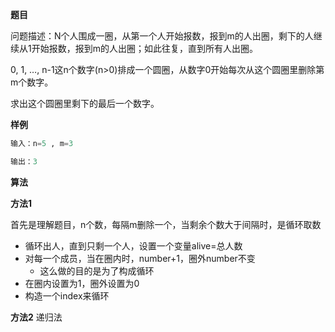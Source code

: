 **题目**  

问题描述：N个人围成一圈，从第一个人开始报数，报到m的人出圈，剩下的人继续从1开始报数，报到m的人出圈；如此往复，直到所有人出圈。  

0, 1, …, n-1这n个数字(n>0)排成一个圆圈，从数字0开始每次从这个圆圈里删除第m个数字。

求出这个圆圈里剩下的最后一个数字。

**样例**
```python
输入：n=5 , m=3

输出：3
```

**算法**

**方法1** 

首先是理解题目，n个数，每隔m删除一个，当剩余个数大于间隔时，是循环取数  

- 循环出人，直到只剩一个人，设置一个变量alive=总人数
- 对每一个成员，当在圈内时，number+1，圈外number不变
  - 这么做的目的是为了构成循环
- 在圈内设置为1，圈外设置为0
- 构造一个index来循环

**方法2**
递归法  

